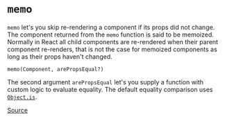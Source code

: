 # `memo`

`memo` let's you skip re-rendering a component if its props did not change. The component returned from the `memo`
function is said to be memoized. Normally in React all child components are re-rendered when their parent component
re-renders, that is not the case for memoized components as long as their props haven't changed.

`memo(Component, arePropsEqual?)`

The second argument `arePropsEqual` let's you supply a function with custom logic to evaluate equality. The default equality comparison
uses [`Object.is`](https://developer.mozilla.org/en-US/docs/Web/JavaScript/Reference/Global_Objects/Object/is).

[Source](https://react.dev/reference/react/memo)
